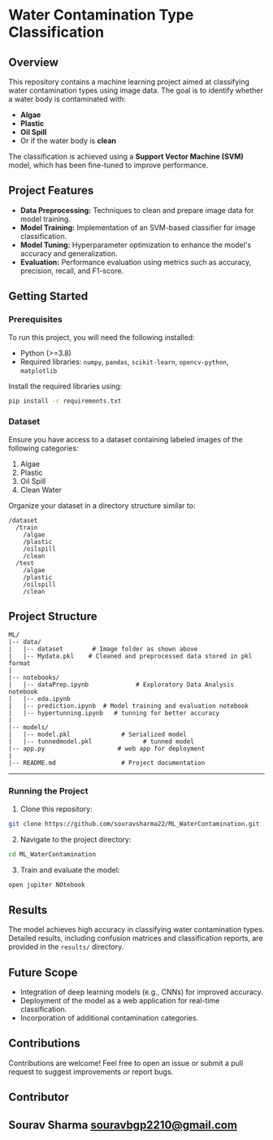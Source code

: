 # Water Contamination Type Classification

## Overview
This repository contains a machine learning project aimed at classifying water contamination types using image data. The goal is to identify whether a water body is contaminated with:

- **Algae**
- **Plastic**
- **Oil Spill**
- Or if the water body is **clean**

The classification is achieved using a **Support Vector Machine (SVM)** model, which has been fine-tuned to improve performance.

## Project Features
- **Data Preprocessing:** Techniques to clean and prepare image data for model training.
- **Model Training:** Implementation of an SVM-based classifier for image classification.
- **Model Tuning:** Hyperparameter optimization to enhance the model's accuracy and generalization.
- **Evaluation:** Performance evaluation using metrics such as accuracy, precision, recall, and F1-score.

## Getting Started

### Prerequisites
To run this project, you will need the following installed:
- Python (>=3.8)
- Required libraries: `numpy`, `pandas`, `scikit-learn`, `opencv-python`, `matplotlib`

Install the required libraries using:
```bash
pip install -r requirements.txt
```

### Dataset
Ensure you have access to a dataset containing labeled images of the following categories:
1. Algae
2. Plastic
3. Oil Spill
4. Clean Water

Organize your dataset in a directory structure similar to:
```
/dataset
  /train
    /algae
    /plastic
    /oilspill
    /clean
  /test
    /algae
    /plastic
    /oilspill
    /clean
```
## Project Structure
```
ML/
|-- data/
|   |-- dataset        # Image folder as shown above 
|   |-- Mydata.pkl    # Cleaned and preprocessed data stored in pkl format
|
|-- notebooks/
|   |-- dataPrep.ipynb             # Exploratory Data Analysis notebook
|   |-- eda.ipynb   
|   |-- prediction.ipynb  # Model training and evaluation notebook
|   |-- hypertunning.ipynb   # tunning for better accuracy
|
|-- models/
|   |-- model.pkl              # Serialized model
|   |-- tunnedmodel.pkl              # tunned model
|-- app.py                    # web app for deployment
|
|-- README.md                  # Project documentation
```

---

### Running the Project
1. Clone this repository:
```bash
git clone https://github.com/souravsharma22/ML_WaterContamination.git
```
2. Navigate to the project directory:
```bash
cd ML_WaterContamination
```
3. Train and evaluate the model:
```bash
open jupiter NOtebook
```

## Results
The model achieves high accuracy in classifying water contamination types. Detailed results, including confusion matrices and classification reports, are provided in the `results/` directory.

## Future Scope
- Integration of deep learning models (e.g., CNNs) for improved accuracy.
- Deployment of the model as a web application for real-time classification.
- Incorporation of additional contamination categories.

## Contributions
Contributions are welcome! Feel free to open an issue or submit a pull request to suggest improvements or report bugs.

## Contributor
Sourav Sharma
souravbgp2210@gmail.com
---


